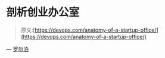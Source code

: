# 剖析创业办公室

> 原文:[https://devops.com/anatomy-of-a-startup-office/](https://devops.com/anatomy-of-a-startup-office/)

— [罗尔泊](https://devops.com/author/breselman/)